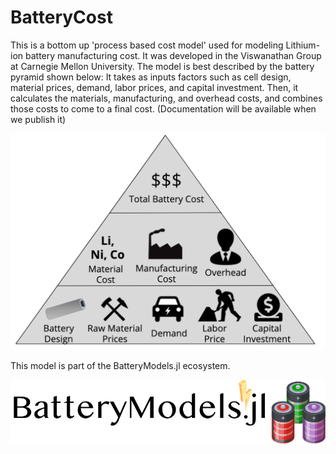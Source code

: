 # BatteryCost
This is a bottom up 'process based cost model' used for modeling Lithium-ion battery manufacturing cost. 
It was developed in the Viswanathan Group at Carnegie Mellon University. The model is best described by the battery pyramid shown below: It takes as inputs factors such as cell design, material prices, demand, labor prices, and capital investment. Then, it calculates the materials, manufacturing, and overhead costs, and combines those costs to come to a final cost. 
(Documentation will be available when we publish it)

![](assets/BatteryPyramid.png?raw=true)



This model is part of the BatteryModels.jl ecosystem.

![](assets/batteryModelswb2.png?raw=true)
